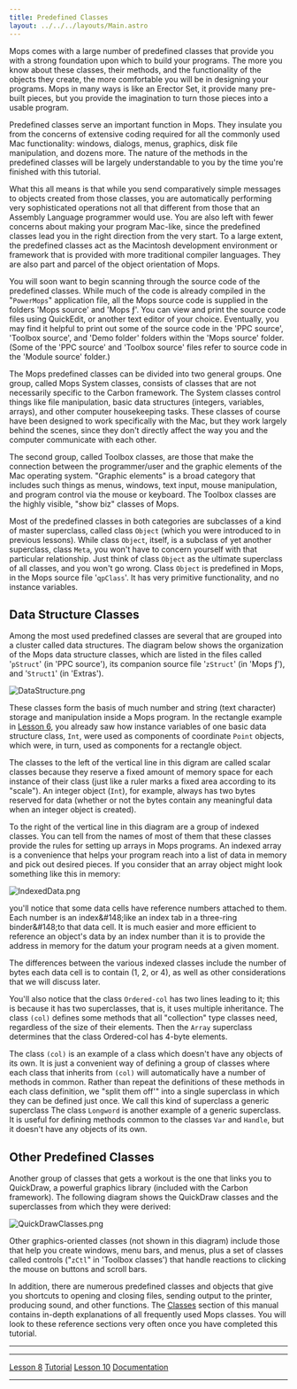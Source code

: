 ```yaml
---
title: Predefined Classes
layout: ../../../layouts/Main.astro
---
```


Mops comes with a large number of predefined classes that provide you
with a strong foundation upon which to build your programs. The more you
know about these classes, their methods, and the functionality of the
objects they create, the more comfortable you will be in designing your
programs. Mops in many ways is like an Erector Set, it provide many
pre-built pieces, but you provide the imagination to turn those pieces
into a usable program.

Predefined classes serve an important function in Mops. They insulate
you from the concerns of extensive coding required for all the commonly
used Mac functionality: windows, dialogs, menus, graphics, disk file
manipulation, and dozens more. The nature of the methods in the
predefined classes will be largely understandable to you by the time
you're finished with this tutorial.

What this all means is that while you send comparatively simple messages
to objects created from those classes, you are automatically performing
very sophisticated operations not all that different from those that an
Assembly Language programmer would use. You are also left with fewer
concerns about making your program Mac-like, since the predefined
classes lead you in the right direction from the very start. To a large
extent, the predefined classes act as the Macintosh development
environment or framework that is provided with more traditional compiler
languages. They are also part and parcel of the object orientation of
Mops.

You will soon want to begin scanning through the source code of the
predefined classes. While much of the code is already compiled in the
"`PowerMops`" application file, all the Mops source
code is supplied in the folders 'Mops source' and 'Mops &fnof;'. You
can view and print the source code files using QuickEdit, or another
text editor of your choice. Eventually, you may find it helpful to print
out some of the source code in the 'PPC source', 'Toolbox source',
and 'Demo folder' folders within the 'Mops source' folder. (Some of
the 'PPC source' and 'Toolbox source' files refer to source code in
the 'Module source' folder.)

The Mops predefined classes can be divided into two general groups. One
group, called Mops System classes, consists of classes that are not
necessarily specific to the Carbon framework. The System classes control
things like file manipulation, basic data structures (integers,
variables, arrays), and other computer housekeeping tasks. These classes
of course have been designed to work specifically with the Mac, but they
work largely behind the scenes, since they don't directly affect the
way you and the computer communicate with each other.

The second group, called Toolbox classes, are those that make the
connection between the programmer/user and the graphic elements of the
Mac operating system. "Graphic elements" is a broad category that
includes such things as menus, windows, text input, mouse manipulation,
and program control via the mouse or keyboard. The Toolbox classes are
the highly visible, "show biz" classes of Mops.

Most of the predefined classes in both categories are subclasses of a
kind of master superclass, called class `Object` (which
you were introduced to in previous lessons). While class
`Object`, itself, is a subclass of yet another
superclass, class `Meta`, you won't have to concern
yourself with that particular relationship. Just think of class
`Object` as the ultimate superclass of all classes, and
you won't go wrong. Class `Object` is predefined in
Mops, in the Mops source file '`qpClass`'. It has very
primitive functionality, and no instance variables.

Data Structure Classes
----------------------

Among the most used predefined classes are several that are grouped into
a cluster called data structures. The diagram below shows the
organization of the Mops data structure classes, which are listed in the
files called '`pStruct`' (in 'PPC source'), its
companion source file '`zStruct`' (in 'Mops &fnof;'),
and '`Struct1`' (in 'Extras').

![](/pmops/DataStructure.png "DataStructure.png")

These classes form the basis of much number and string (text character)
storage and manipulation inside a Mops program. In the rectangle example
in [Lesson 6](Lesson_6), you already saw how instance
variables of one basic data structure class, `Int`, were
used as components of coordinate `Point` objects, which
were, in turn, used as components for a rectangle object.

The classes to the left of the vertical line in this digram are called
scalar classes because they reserve a fixed amount of memory space for
each instance of their class (just like a ruler marks a fixed area
according to its "scale"). An integer object (`Int`),
for example, always has two bytes reserved for data (whether or not the
bytes contain any meaningful data when an integer object is created).

To the right of the vertical line in this diagram are a group of indexed
classes. You can tell from the names of most of them that these classes
provide the rules for setting up arrays in Mops programs. An indexed
array is a convenience that helps your program reach into a list of data
in memory and pick out desired pieces. If you consider that an array
object might look something like this in memory:

![](/pmops/IndexedData.png "IndexedData.png")

you'll notice that some data cells have reference numbers attached to
them. Each number is an index&\#148;like an index tab in a three-ring
binder&\#148;to that data cell. It is much easier and more efficient to
reference an object's data by an index number than it is to provide the
address in memory for the datum your program needs at a given moment.

The differences between the various indexed classes include the number
of bytes each data cell is to contain (1, 2, or 4), as well as other
considerations that we will discuss later.

You'll also notice that the class `Ordered-col` has two
lines leading to it; this is because it has two superclasses, that is,
it uses multiple inheritance. The class `(col)` defines
some methods that all "collection" type classes need, regardless of
the size of their elements. Then the `Array` superclass
determines that the class Ordered-col has 4-byte elements.

The class `(col)` is an example of a class which doesn't
have any objects of its own. It is just a convenient way of defining a
group of classes where each class that inherits from
`(col)` will automatically have a number of methods in
common. Rather than repeat the definitions of these methods in each
class definition, we "split them off'" into a single superclass in
which they can be defined just once. We call this kind of superclass a
generic superclass The class `Longword` is another
example of a generic superclass. It is useful for defining methods
common to the classes `Var` and `Handle`,
but it doesn't have any objects of its own.

Other Predefined Classes
------------------------

Another group of classes that gets a workout is the one that links you
to QuickDraw, a powerful graphics library (included with the Carbon
framework). The following diagram shows the QuickDraw classes and the
superclasses from which they were derived:

![](/pmops/QuickDrawClasses.png "QuickDrawClasses.png")

Other graphics-oriented classes (not shown in this diagram) include
those that help you create windows, menu bars, and menus, plus a set of
classes called controls ("`zCtl`" in 'Toolbox
classes') that handle reactions to clicking the mouse on buttons and
scroll bars.

In addition, there are numerous predefined classes and objects that give
you shortcuts to opening and closing files, sending output to the
printer, producing sound, and other functions. The
[Classes](Classes) section of this manual contains in-depth
explanations of all frequently used Mops classes. You will look to these
reference sections very often once you have completed this tutorial.

------------------------------------------------------------------------

  ------------------------------------------- --------------------------------- -----------------------------------
  [Lesson 8](Lesson_8)             [Tutorial](Tutorial)   [Lesson 10](Lesson_10)
  [Documentation](Documentation)                                     
  ------------------------------------------- --------------------------------- -----------------------------------



